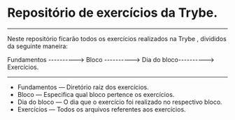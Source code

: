 # Repositório de exercícios da Trybe.
____________________________________________________________________________________________________

Neste repositório ficarão todos os exercícios realizados na Trybe , divididos da seguinte maneira:

Fundamentos ----------> Bloco ----------> Dia do bloco----------> Exercícios.
____________________________________________________________________________________________________
- Fundamentos — Diretório raiz dos exercícios.                                                     
- Bloco — Especifica qual bloco pertence os exercícios.                                            
- Dia do bloco — O dia que o exercício foi realizado no respectivo bloco.                          
- Exercícios — Todos os arquivos referentes aos exercícios.                                         
        

